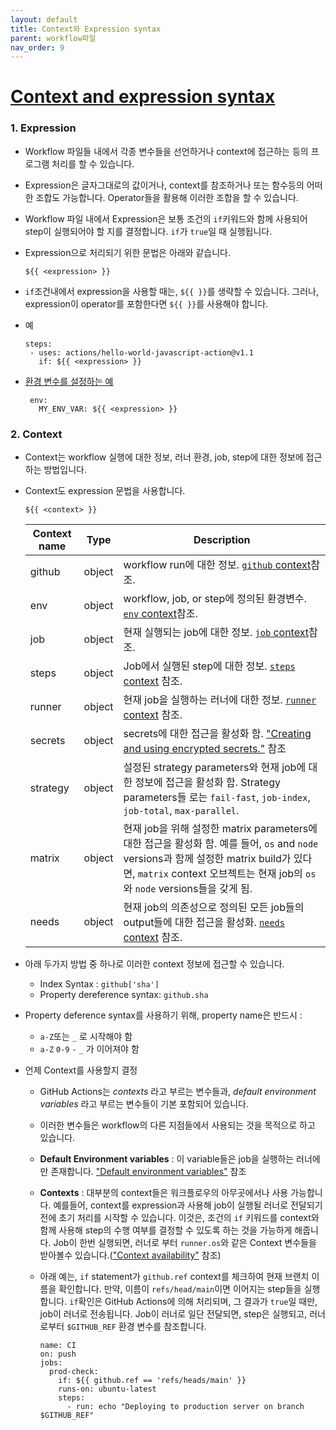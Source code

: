 ```yaml
---
layout: default
title: Context와 Expression syntax
parent: workflow파일
nav_order: 9
---
```




# [Context and expression syntax ](https://docs.github.com/en/enterprise-server@3.1/actions/reference/context-and-expression-syntax-for-github-actions)

 ### 1. Expression 
   - Workflow 파일들 내에서 각종 변수들을 선언하거나 context에 접근하는 등의 프로그램 처리를 할 수 있습니다. 
   - Expression은 글자그대로의 값이거나, context를 참조하거나 또는 함수등의 어떠한 조합도 가능합니다. Operator들을 활용해 이러한 조합을 할 수 있습니다. 
   - Workflow 파일 내에서 Expression은 보통 조건의 `if`키워드와 함께 사용되어 step이 실행되어야 할 지를 결정합니다. `if`가 `true`일 때 실행됩니다. 
   - Expression으로 처리되기 위한 문법은 아래와 같습니다. 
    
     `${{ <expression> }}` 
 
   -  `if`조건내에서 expression을 사용할 때는, `${{ }}`를 생략할 수 있습니다. 그러나, expression이 operator를 포함한다면 `${{ }}`를 사용해야 합니다. 
   -  예
       
       ```
       steps:
        - uses: actions/hello-world-javascript-action@v1.1
          if: ${{ <expression> }}
       ```
       
   - [환경 변수를 설정하는 예](https://docs.github.com/en/enterprise-server@3.1/actions/reference/context-and-expression-syntax-for-github-actions#example-setting-an-environment-variable)
      
      ```
       env:
         MY_ENV_VAR: ${{ <expression> }}
       ```
       
### 2. Context
   - Context는 workflow 실행에 대한 정보, 러너 환경, job, step에 대한 정보에 접근하는 방법입니다. 
   - Context도 expression 문법을 사용합니다. 
     
     `${{ <context> }}`
     
      Context name| 	Type	| Description
      --|--|--
      github	| object	| workflow run에 대한 정보. [`github` context](https://docs.github.com/en/enterprise-server@3.1/actions/reference/context-and-expression-syntax-for-github-actions#github-context)참조.
      env	| object	| workflow, job, or step에 정의된 환경변수. [`env` context](https://docs.github.com/en/enterprise-server@3.1/actions/reference/context-and-expression-syntax-for-github-actions#env-context)참조.
      job	| object	| 현재 실행되는 job에 대한 정보. [`job` context](https://docs.github.com/en/enterprise-server@3.1/actions/reference/context-and-expression-syntax-for-github-actions#job-context)참조.
      steps	| object	| Job에서 실행된 step에 대한 정보. [`steps` context](https://docs.github.com/en/enterprise-server@3.1/actions/reference/context-and-expression-syntax-for-github-actions#steps-context) 참조.
      runner	| object	| 현재 job을 실행하는 러너에 대한 정보. [`runner` context](https://docs.github.com/en/enterprise-server@3.1/actions/reference/context-and-expression-syntax-for-github-actions#runner-context) 참조.
      secrets	| object	| secrets에 대한 접근을 활성화 함. ["Creating and using encrypted secrets."](https://docs.github.com/en/enterprise-server@3.1/actions/automating-your-workflow-with-github-actions/creating-and-using-encrypted-secrets) 참조
      strategy	| object	| 설정된 strategy parameters와 현재 job에 대한 정보에 접근을 활성화 함. Strategy parameters들 로는 `fail-fast`, `job-index`, `job-total`, `max-parallel`.
      matrix	| object	| 현재 job을 위해 설정한 matrix parameters에 대한 접근을 활성화 함. 예를 들어, `os` and `node` versions과 함께 설정한 matrix build가 있다면, `matrix` context 오브젝트는 현재 job의 `os`와 `node` versions들을 갖게 됨.
      needs	| object	| 현재 job의 의존성으로 정의된 모든 job들의 output들에 대한 접근을 활성화. [`needs` context](https://docs.github.com/en/enterprise-server@3.1/actions/reference/context-and-expression-syntax-for-github-actions#needs-context) 참조.

   - 아래 두가지 방법 중 하나로 이러한 context 정보에 접근할 수 있습니다. 
     - Index Syntax : `github['sha']`
     - Property dereference syntax: `github.sha`
   
   - Property deference syntax를 사용하기 위해, property name은 반드시 :
     - `a-Z`또는 `_` 로 시작해야 함
     - `a-Z` `0-9` `-` `_` 가 이어져야 함
   
   - 언제 Context를 사용할지 결정
     - GitHub Actions는 _contexts_ 라고 부르는 변수들과, _default environment variables_ 라고 부르는 변수들이 기본 포함되어 있습니다. 
     - 이러한 변수들은 workflow의 다른 지점들에서 사용되는 것을 목적으로 하고 있습니다. 
     - __Default Environment variables__ : 이 variable들은 job을 실행하는 러너에만 존재합니다. ["Default environment variables"](https://docs.github.com/en/enterprise-server@3.1/actions/reference/environment-variables#default-environment-variables) 참조
     - __Contexts__ : 대부분의 context들은 워크플로우의 아무곳에서나 사용 가능합니다. 예를들어, context를 expression과 사용해 job이 실행될 러너로 전달되기 전에 초기 처리를 시작할 수 있습니다. 이것은, 조건의 `if` 키워드를 context와 함께 사용해 step의 수행 여부를 결정할 수 있도록 하는 것을 가능하게 해줍니다. Job이 한번 실행되면, 러너로 부터 `runner.os`와 같은 Context 변수들을 받아볼수 있습니다.(["Context availability"](https://docs.github.com/en/enterprise-server@3.1/actions/reference/context-and-expression-syntax-for-github-actions#context-availability) 참조) 
     - 아래 예는, `if` statement가 `github.ref` context를 체크하여 현재 브랜치 이름을 확인합니다. 만약, 이름이 `refs/head/main`이면 이어지는 step들을 실행합니다. `if`확인은 GitHub Actions에 의해 처리되며, 그 결과가 `true`일 때만, job이 러너로 전송됩니다. Job이 러너로 일단 전달되면, step은 실행되고, 러너로부터 `$GITHUB_REF` 환경 변수를 참조합니다.

        ```
        name: CI
        on: push
        jobs:
          prod-check:
            if: ${{ github.ref == 'refs/heads/main' }}
            runs-on: ubuntu-latest
            steps:
              - run: echo "Deploying to production server on branch $GITHUB_REF"
        ```



